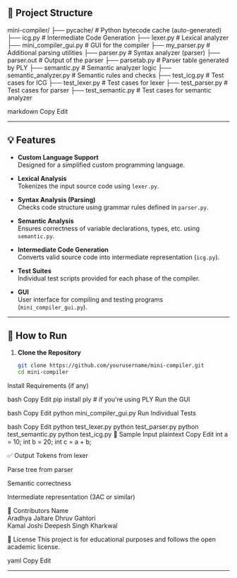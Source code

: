 
## 📁 Project Structure
mini-compiler/
├── pycache/ # Python bytecode cache (auto-generated)
├── icg.py # Intermediate Code Generation
├── lexer.py # Lexical analyzer
├── mini_compiler_gui.py # GUI for the compiler
├── my_parser.py # Additional parsing utilities
├── parser.py # Syntax analyzer (parser)
├── parser.out # Output of the parser
├── parsetab.py # Parser table generated by PLY
├── semantic.py # Semantic analyzer logic
├── semantic_analyzer.py # Semantic rules and checks
├── test_icg.py # Test cases for ICG
├── test_lexer.py # Test cases for lexer
├── test_parser.py # Test cases for parser
├── test_semantic.py # Test cases for semantic analyzer


markdown
Copy
Edit

---

## 💡 Features

- **Custom Language Support**  
  Designed for a simplified custom programming language.

- **Lexical Analysis**  
  Tokenizes the input source code using `lexer.py`.

- **Syntax Analysis (Parsing)**  
  Checks code structure using grammar rules defined in `parser.py`.

- **Semantic Analysis**  
  Ensures correctness of variable declarations, types, etc. using `semantic.py`.

- **Intermediate Code Generation**  
  Converts valid source code into intermediate representation (`icg.py`).

- **Test Suites**  
  Individual test scripts provided for each phase of the compiler.

- **GUI**  
  User interface for compiling and testing programs (`mini_compiler_gui.py`).

---

## 🚀 How to Run

1. **Clone the Repository**
   ```bash
   git clone https://github.com/yourusername/mini-compiler.git
   cd mini-compiler
Install Requirements (if any)

bash
Copy
Edit
pip install ply  # if you're using PLY
Run the GUI

bash
Copy
Edit
python mini_compiler_gui.py
Run Individual Tests

bash
Copy
Edit
python test_lexer.py
python test_parser.py
python test_semantic.py
python test_icg.py
🧪 Sample Input
plaintext
Copy
Edit
int a = 10;
int b = 20;
int c = a + b;

✅ Output
Tokens from lexer

Parse tree from parser

Semantic correctness

Intermediate representation (3AC or similar)

👥 Contributors
Name	  
Aradhya Jaltare	
Dhruv Gahtori	
Kamal Joshi	
Deepesh Singh Kharkwal	

📄 License
This project is for educational purposes and follows the open academic license.

yaml
Copy
Edit

---

